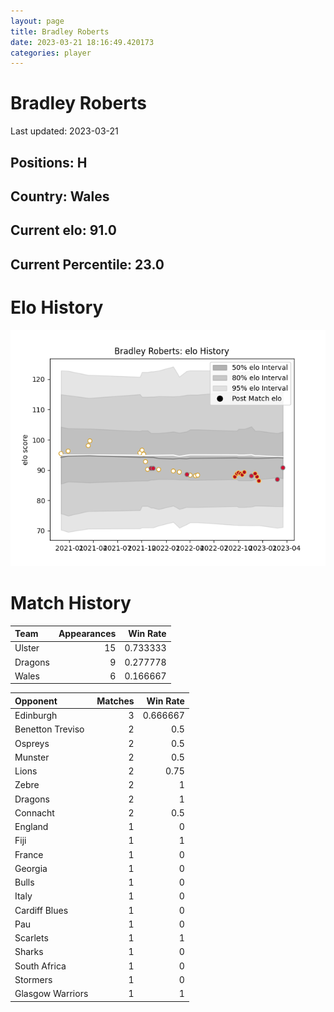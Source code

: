 ```yaml
---  
layout: page  
title: Bradley Roberts  
date: 2023-03-21 18:16:49.420173  
categories: player  
---
```

# Bradley Roberts


Last updated: 2023-03-21
## Positions: H

## Country: Wales

## Current elo: 91.0

## Current Percentile: 23.0

# Elo History


![elo history](history_BradleyRoberts.png)
# Match History


| Team    |   Appearances |   Win Rate |
|:--------|--------------:|-----------:|
| Ulster  |            15 |   0.733333 |
| Dragons |             9 |   0.277778 |
| Wales   |             6 |   0.166667 |

| Opponent         |   Matches |   Win Rate |
|:-----------------|----------:|-----------:|
| Edinburgh        |         3 |   0.666667 |
| Benetton Treviso |         2 |   0.5      |
| Ospreys          |         2 |   0.5      |
| Munster          |         2 |   0.5      |
| Lions            |         2 |   0.75     |
| Zebre            |         2 |   1        |
| Dragons          |         2 |   1        |
| Connacht         |         2 |   0.5      |
| England          |         1 |   0        |
| Fiji             |         1 |   1        |
| France           |         1 |   0        |
| Georgia          |         1 |   0        |
| Bulls            |         1 |   0        |
| Italy            |         1 |   0        |
| Cardiff Blues    |         1 |   0        |
| Pau              |         1 |   0        |
| Scarlets         |         1 |   1        |
| Sharks           |         1 |   0        |
| South Africa     |         1 |   0        |
| Stormers         |         1 |   0        |
| Glasgow Warriors |         1 |   1        |